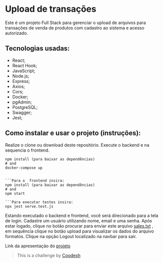 # Upload de transações

Este é um projeto Full Stack para gerenciar o upload de arquivos para transações de venda de produtos com cadastro ao sistema e acesso autorizado.  

## Tecnologias usadas: 
- React;
- React Hook;
- JavaScript;
- Node.js;
- Express; 
- Axios; 
- Cors; 
- Docker;
- pgAdmin;
- PostgreSQL;
- Swagger;
- Jest;

## Como instalar e usar o projeto (instruções):

Realize o clone  ou download deste repositório. Execute o backend e na sequencia o frontend. 

```Para o  backend  insira: 
npm install (para baixar as dependẽncias)
# and 
docker-compose up


```Para o  frontend insira: 
npm install (para baixar as dependẽncias)
# and 
npm start

```Para executar testes insira: 
npx jest serve.test.js
```

Estando executado o backend e frontend, você será direcionado para a tela de login. Cadastre um usuário utilizando nome, email e uma senha. Após estar logado, clique no botão procurar para enviar este arquivo  [sales.txt](sales.txt) , em sequência clique no botão upload  para visualizar os dados do arquivo formatos. Clique na opção Logout localizado  na navbar para sair. 

Link da apresentação do [projeto](https://youtu.be/aYHFgnGfkY4)


>  This is a challenge by [Coodesh](https://coodesh.com/)
